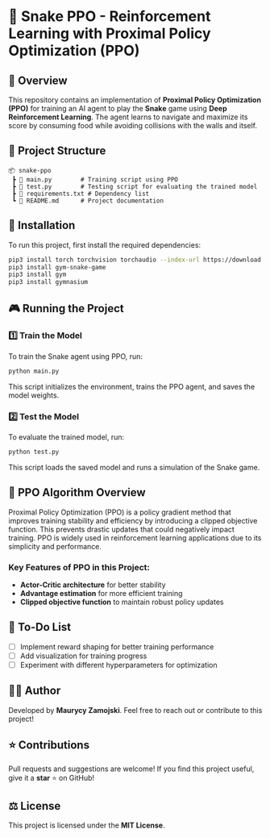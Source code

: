 # 🐍 Snake PPO - Reinforcement Learning with Proximal Policy Optimization (PPO)

## 📌 Overview
This repository contains an implementation of **Proximal Policy Optimization (PPO)** for training an AI agent to play the **Snake** game using **Deep Reinforcement Learning**. The agent learns to navigate and maximize its score by consuming food while avoiding collisions with the walls and itself.

## 📁 Project Structure
```
📦 snake-ppo
 ┣ 📜 main.py        # Training script using PPO
 ┣ 📜 test.py        # Testing script for evaluating the trained model
 ┣ 📜 requirements.txt # Dependency list
 ┗ 📜 README.md      # Project documentation
```

## 🚀 Installation
To run this project, first install the required dependencies:
```bash
pip3 install torch torchvision torchaudio --index-url https://download.pytorch.org/whl/rocm6.2.4
pip3 install gym-snake-game
pip3 install gym
pip3 install gymnasium
```

## 🎮 Running the Project
### 1️⃣ Train the Model
To train the Snake agent using PPO, run:
```bash
python main.py
```
This script initializes the environment, trains the PPO agent, and saves the model weights.

### 2️⃣ Test the Model
To evaluate the trained model, run:
```bash
python test.py
```
This script loads the saved model and runs a simulation of the Snake game.

## 🔬 PPO Algorithm Overview
Proximal Policy Optimization (PPO) is a policy gradient method that improves training stability and efficiency by introducing a clipped objective function. This prevents drastic updates that could negatively impact training. PPO is widely used in reinforcement learning applications due to its simplicity and performance.

### Key Features of PPO in this Project:
- **Actor-Critic architecture** for better stability
- **Advantage estimation** for more efficient training
- **Clipped objective function** to maintain robust policy updates

## 📜 To-Do List
- [ ] Implement reward shaping for better training performance
- [ ] Add visualization for training progress
- [ ] Experiment with different hyperparameters for optimization

## 👨‍💻 Author
Developed by **Maurycy Zamojski**. Feel free to reach out or contribute to this project!

## ⭐ Contributions
Pull requests and suggestions are welcome! If you find this project useful, give it a **star** ⭐ on GitHub!

## ⚖️ License
This project is licensed under the **MIT License**.


